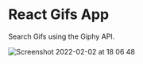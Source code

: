# React Gifs App

Search Gifs using the Giphy API. 

![Screenshot 2022-02-02 at 18 06 48](https://user-images.githubusercontent.com/64923657/152202220-5572840f-1d5c-4cd0-b24a-1d42ff0567f5.png)
